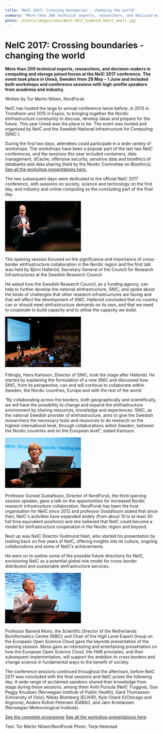 ```yaml
---
title: "NeIC 2017: Crossing boundaries - changing the world"
summary: "More than 200 technical experts, researchers, and decision-makers in computing and storage joined forces at the NeIC 2017 conference. The event took place in Umeå, Sweden from 29 May – 1 June and included both workshops and conference sessions with high-profile speakers from academia and industry."
photo: /assets/images/news/NeIC-2017_Gudmund_Hoest_small.jpg
---
```


# NeIC 2017: Crossing boundaries - changing the world

**More than 200 technical experts, researchers, and decision-makers in computing and storage joined forces at the NeIC 2017 conference. The event took place in Umeå, Sweden from 29 May – 1 June and included both workshops and conference sessions with high-profile speakers from academia and industry.**

Written by Tor Martin Nilsen, NordForsk

NeIC has hosted the large bi-annual conference twice before, in 2013 in Trondheim and 2015 in Espoo, to bringing together the Nordic eInfrastructure community to discuss, develop ideas and prepare for the future. This year Umeå was the place to be. The event was hosted and organised by NeIC and the Swedish National Infrastructure for Computing (SNIC ).

During the first two days, attendees could participate in a wide variety of workshops. The workshops have been a popular part of the last two NeIC conferences, and the sessions this year included containers, data management, dCache, offensive security, sensitive data and bioethics of databanks and data sharing (held by the Nordic Committee on Bioethics). [See all the workshop presentations here.](https://drive.google.com/drive/u/0/folders/0B9tCS2R8WVYFckpldHVwNm5BMms) 

The two subsequent days were dedicated to the official NeIC 2017 conference, with sessions on society, science and technology on the first day, and industry and online computing as the concluding part of the final day.

<img class="smallpic" src="/assets/images/news/NeIC-2017_Bjorn_Hellerod_WEB_small.png">

The opening session focused on the significance and importance of cross-border eInfrastructure collaboration in the Nordic region and the first talk was held by Björn Halleröd, Secretary General of the Council for Research Infrastructures at the Swedish Research Council. 

He asked how the Swedish Research Council, as a funding agency, can help to further develop the national eInfrastructure, SNIC, and spoke about the kinds of challenges that other research infrastructures are facing and that will affect the development of SNIC. Halleröd concluded that no country can or should meet eInfrastructure demands on its own, and that we need to cooperate to build capacity and to utilise the capacity we build. 

<img class="smallpic" src="/assets/images/news/NeIC-2017_Hans_Karlsson_small.png">

Fittingly, Hans Karlsson, Director of SNIC, took the stage after Halleröd. He started by explaining the formulation of a new SNIC and discussed how SNIC, from its perspective, can and will continue to collaborate within Sweden, the Nordic countries, Europe and with the rest of the world.

“By collaborating across the borders, both geographically and scientifically, we will have the possibility to change and expand the eInfrastructure environment by sharing resources, knowledge and experiences. SNIC, as the national Swedish provider of eInfrastructure, aims to give the Swedish researchers the necessary tools and resources to do research on the highest international level, through collaborations within Sweden, between the Nordic countries and on the European level”, stated Karlsson.

<img class="smallpic" src="/assets/images/news/NeIC-2017_Gunnel_Gustafsson_small.png">

Professor Gunnel Gustafsson, Director of NordForsk, the third opening session speaker, gave a talk on the opportunities for increased Nordic research infrastructure collaboration. NordForsk has been the host organisation for NeIC since 2012 and professor Gustafsson stated that since then, NeIC's activities have expanded widely (from about 10 to at least 40 full time equivalent positions) and she believed that NeIC could become a model for eInfrastructure cooperation in the Nordic region and beyond. 

Next up was NeIC Director Gudmund Høst, who started his presentation by looking back on five years of NeIC, offering insights into its culture, ongoing collaborations and some of NeIC’s achievements. 

He went on to outline some of the possible future directions for NeIC, envisioning NeIC as a potential global role model for cross-border distributed and sustainable eInfrastructure services.

<img class="smallpic" src="/assets/images/news/NeiC-2017_Barend_Mons_small.png">

Professor Barend Mons, the Scientific Director of the Netherlands Bioinformatics Centre (NBIC) and Chair of the High Level Expert Group on the European Open Science Cloud gave the keynote presentation of the opening session. Mons gave an interesting and entertaining presentation on how the European Open Science Cloud, the FAIR principles, and their subsequent implementation, will support the ambition to cross borders and change science in fundamental ways to the benefit of society. 

The conference sessions continued throughout the afternoon, before NeIC 2017 was concluded with the final sessions and NeIC prizes the following day. A wide range of acclaimed speakers shared their knowledge from stage during these sessions, among them Antti Pursula (NeIC Tryggve), Gun Peggy Knudsen (Norwegian Institute of Public Health), Gard Thomassen (University of Oslo), Niklas Blomberg (ELIXIR), Kyle Chard (UChicago and Argonne), Anders Kofod-Petersen (DABAI), and Jørn Kristiansen (Norwegian Meteorological Institute).   

[See the complete programme](http://neic2017.nordforsk.org/schedule/)
[See all the workshop presentations here](https://drive.google.com/drive/u/0/folders/0B9tCS2R8WVYFckpldHVwNm5BMms) 

<span class="discreet">
Text: Tor Martin Nilsen/NordForsk
Photo: Terje Heiestad
</span>
